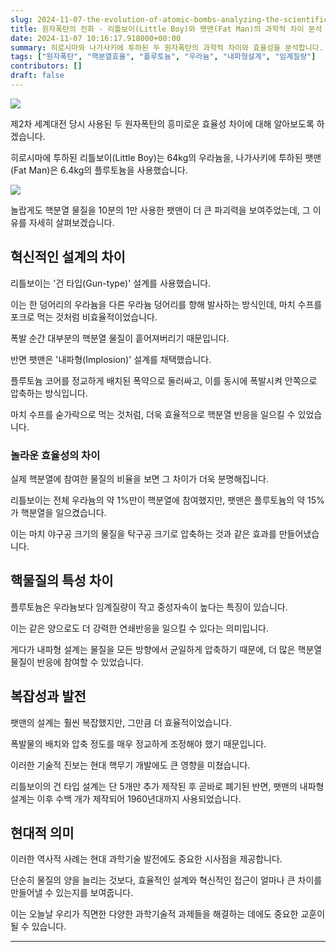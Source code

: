 ```yaml
---
slug: 2024-11-07-the-evolution-of-atomic-bombs-analyzing-the-scientific-differences-between-little-boy-and-fat-man
title: 원자폭탄의 진화 - 리틀보이(Little Boy)와 팻맨(Fat Man)의 과학적 차이 분석
date: 2024-11-07 10:16:17.918000+00:00
summary: 히로시마와 나가사키에 투하된 두 원자폭탄의 과학적 차이와 효율성을 분석합니다. 핵분열 물질의 종류와 설계 차이가 어떻게 파괴력에 영향을 미쳤는지 알아봅니다.
tags: ["원자폭탄", "핵분열효율", "플루토늄", "우라늄", "내파형설계", "임계질량"]
contributors: []
draft: false
---
```


![](https://blogger.googleusercontent.com/img/a/AVvXsEgIqWxrVhWW82t_U3zch2MPi0pFjX-pQBhAosQlohq3Kr9XOcEl084gCtj0c1ni8hk5VIAeJfZzZWC-Z0tEMrrUhIeaWMrttgDYu72QpK_vhSCPdSPNRkvU3vknhfkx2b1GLHM-8-8IvMtpabEqbSt_jKxH5W2dGCmVwFgSgAtkEmoq8fZGqigLHBQ8G1c)

제2차 세계대전 당시 사용된 두 원자폭탄의 흥미로운 효율성 차이에 대해 알아보도록 하겠습니다.

히로시마에 투하된 리틀보이(Little Boy)는 64kg의 우라늄을, 나가사키에 투하된 팻맨(Fat Man)은 6.4kg의 플루토늄을 사용했습니다.

![](https://blogger.googleusercontent.com/img/a/AVvXsEgqMrk-38dmZGfeGdriryxarC0EKY6Q50K-CLK7StsEPEsQpIUXSeosT4rlhNIjytuLsfz0MAT6FhWALP0fEhTUAQGvqiynUAcMncIKc-IAyGudQD-a6T1aWTTn6RRqG5IeSG2Ala4iqqjIjkcCogaPvpIKVA9ZrAMDLr67IFI8RFcHjLzsDXgv_5724A4)


놀랍게도 핵분열 물질을 10분의 1만 사용한 팻맨이 더 큰 파괴력을 보여주었는데, 그 이유를 자세히 살펴보겠습니다.

## 혁신적인 설계의 차이

리틀보이는 '건 타입(Gun-type)' 설계를 사용했습니다.

이는 한 덩어리의 우라늄을 다른 우라늄 덩어리를 향해 발사하는 방식인데, 마치 수프를 포크로 먹는 것처럼 비효율적이었습니다.

폭발 순간 대부분의 핵분열 물질이 흩어져버리기 때문입니다.

반면 팻맨은 '내파형(Implosion)' 설계를 채택했습니다.

플루토늄 코어를 정교하게 배치된 폭약으로 둘러싸고, 이를 동시에 폭발시켜 안쪽으로 압축하는 방식입니다.

마치 수프를 숟가락으로 먹는 것처럼, 더욱 효율적으로 핵분열 반응을 일으킬 수 있었습니다.

### 놀라운 효율성의 차이

실제 핵분열에 참여한 물질의 비율을 보면 그 차이가 더욱 분명해집니다.

리틀보이는 전체 우라늄의 약 1%만이 핵분열에 참여했지만, 팻맨은 플루토늄의 약 15%가 핵분열을 일으켰습니다.

이는 마치 야구공 크기의 물질을 탁구공 크기로 압축하는 것과 같은 효과를 만들어냈습니다.

## 핵물질의 특성 차이

플루토늄은 우라늄보다 임계질량이 작고 중성자속이 높다는 특징이 있습니다.

이는 같은 양으로도 더 강력한 연쇄반응을 일으킬 수 있다는 의미입니다.

게다가 내파형 설계는 물질을 모든 방향에서 균일하게 압축하기 때문에, 더 많은 핵분열 물질이 반응에 참여할 수 있었습니다.

## 복잡성과 발전

팻맨의 설계는 훨씬 복잡했지만, 그만큼 더 효율적이었습니다.

폭발물의 배치와 압축 정도를 매우 정교하게 조정해야 했기 때문입니다.

이러한 기술적 진보는 현대 핵무기 개발에도 큰 영향을 미쳤습니다.

리틀보이의 건 타입 설계는 단 5개만 추가 제작된 후 곧바로 폐기된 반면, 팻맨의 내파형 설계는 이후 수백 개가 제작되어 1960년대까지 사용되었습니다.

## 현대적 의미

이러한 역사적 사례는 현대 과학기술 발전에도 중요한 시사점을 제공합니다.

단순히 물질의 양을 늘리는 것보다, 효율적인 설계와 혁신적인 접근이 얼마나 큰 차이를 만들어낼 수 있는지를 보여줍니다.

이는 오늘날 우리가 직면한 다양한 과학기술적 과제들을 해결하는 데에도 중요한 교훈이 될 수 있습니다.

---
